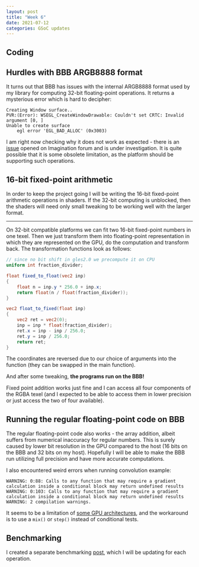 ```yaml
---
layout: post
title: "Week 6"
date: 2021-07-12
categories: GSoC updates
---
```


## Coding
## Hurdles with BBB ARGB8888 format
It turns out that BBB has issues with the internal ARGB8888 format used by my library for computing 32-bit floating-point operations. It returns a mysterious error which is hard to decipher:
```
Creating Window surface..
PVR:(Error): WSEGL_CreateWindowDrawable: Couldn't set CRTC: Invalid argument [0, ]
Unable to create surface
    egl error 'EGL_BAD_ALLOC' (0x3003)
```
I am right now checking why it does not work as expected - there is an [issue](https://forums.imgtec.com/t/sgx530-argb8888-support/3403) opened on Imagination forum and is under investigation. It is quite possible that it is some obsolete limitation, as the platform should be supporting such operations.

## 16-bit fixed-point arithmetic
In order to keep the project going I will be writing the 16-bit fixed-point arithmetic operations in shaders. If the 32-bit computing is unblocked, then the shaders will need only small tweaking to be working well with the larger format.

--------------

On 32-bit compatible platforms we can fit two 16-bit fixed-point numbers in one texel. Then we just transform them into floating-point representation in which they are represented on the GPU, do the computation and transform back. The transformation functions look as follows:
```glsl
// since no bit shift in gles2.0 we precompute it on CPU
uniform int fraction_divider;

float fixed_to_float(vec2 inp)
{
    float n = inp.y * 256.0 + inp.x;
    return float(n / float(fraction_divider));
}

vec2 float_to_fixed(float inp)
{
    vec2 ret = vec2(0);
    inp = inp * float(fraction_divider);
    ret.x = inp - inp / 256.0;
    ret.y = inp / 256.0;
    return ret;
}
```
The coordinates are reversed due to our choice of arguments into the function (they can be swapped in the main function).

And after some tweaking, **the programs run on the BBB!**

Fixed point addition works just fine and I can access all four components of the RGBA texel (and I expected to be able to access them in lower precision or just access the two of four available). 

## Running the regular floating-point code on BBB

The regular floating-point code also works - the array addition, albeit suffers from numerical inaccuracy for regular numbers. This is surely caused by lower bit resolution in the GPU compared to the host (16 bits on the BBB and 32 bits on my host). Hopefully I will be able to make the BBB run utilizing full precision and have more accurate computations.

I also encountered weird errors when running convolution example:
```
WARNING: 0:88: Calls to any function that may require a gradient calculation inside a conditional block may return undefined results
WARNING: 0:103: Calls to any function that may require a gradient calculation inside a conditional block may return undefined results
WARNING: 2 compilation warnings.
```
It seems to be a limitation of [some GPU architectures](https://www.cnblogs.com/crazii/p/3734545.html), and the workaround is to use a `mix()` or `step()` instead of conditional tests.

## Benchmarking
I created a separate benchmarking [post](https://jduchniewicz.github.io/gsoc2021-blog/posts/2021/07/15/bechmarking.md), which I will be updating for each operation.
